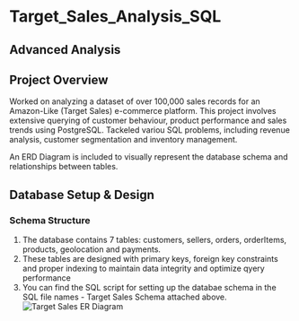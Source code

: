 # Target_Sales_Analysis_SQL

## Advanced Analysis

## Project Overview

Worked on analyzing a dataset of over 100,000 sales records for an Amazon-Like (Target Sales) e-commerce platform. This
project involves extensive querying of customer behaviour, product performance and sales trends using PostgreSQL. Tackeled 
variou SQL problems, including revenue analysis, customer segmentation and inventory management.

An ERD Diagram is included to visually represent the database schema and relationships between tables.

## Database Setup & Design
### Schema Structure
  1. The database contains 7 tables: customers, sellers, orders, orderItems, products, geolocation and payments.
  2. These tables are designed with primary keys, foreign key constraints and proper indexing to maintain data integrity
     and optimize qyery performance
  3. You can find the SQL script for setting up the databae schema in the SQL file names - Target Sales Schema attached above.
![Target Sales ER Diagram](https://github.com/user-attachments/assets/1ba44b51-3fbe-4088-84fe-2949813bc1f3)
